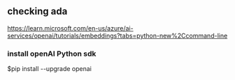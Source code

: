 ## checking ada 


https://learn.microsoft.com/en-us/azure/ai-services/openai/tutorials/embeddings?tabs=python-new%2Ccommand-line


### install openAI Python sdk

$pip install --upgrade openai